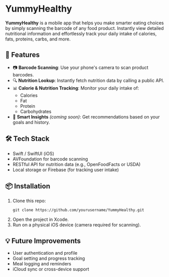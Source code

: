 # YummyHealthy

**YummyHealthy** is a mobile app that helps you make smarter eating choices by simply scanning the barcode of any food product. Instantly view detailed nutritional information and effortlessly track your daily intake of calories, fats, proteins, carbs, and more.

## 🚀 Features

- 📷 **Barcode Scanning**: Use your phone's camera to scan product barcodes.
- 🔍 **Nutrition Lookup**: Instantly fetch nutrition data by calling a public API.
- 📊 **Calorie & Nutrition Tracking**: Monitor your daily intake of:
  - Calories
  - Fat
  - Protein
  - Carbohydrates
- 🧠 **Smart Insights** *(coming soon)*: Get recommendations based on your goals and history.

## 🛠️ Tech Stack

- Swift / SwiftUI (iOS)
- AVFoundation for barcode scanning
- RESTful API for nutrition data (e.g., OpenFoodFacts or USDA)
- Local storage or Firebase (for tracking user intake)

## 📦 Installation

1. Clone this repo:
   ```
   git clone https://github.com/yourusername/YummyHealthy.git
   ```
2. Open the project in Xcode.
3. Run on a physical iOS device (camera required for scanning).


## 💡 Future Improvements

- User authentication and profile
- Goal setting and progress tracking
- Meal logging and reminders
- iCloud sync or cross-device support
